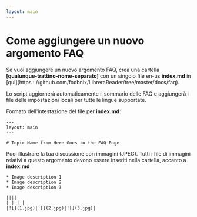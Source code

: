 ```yaml
---
layout: main
---
```


# Come aggiungere un nuovo argomento FAQ

Se vuoi aggiungere un nuovo argomento FAQ, crea una cartella **[qualunque-trattino-nome-separato]** con un singolo file en-us **index.md** in [qui](https : //github.com/foobnix/LibreraReader/tree/master/docs/faq).

Lo script aggiornerà automaticamente il sommario delle FAQ e aggiungerà i file delle impostazioni locali per tutte le lingue supportate.

Formato dell'intestazione del file per **index.md**:

```
---
layout: main
---

# Topic Name from Here Goes to the FAQ Page
```

Puoi illustrare la tua discussione con immagini (JPEG). Tutti i file di immagini relativi a questo argomento devono essere inseriti nella cartella, accanto a **index.md**

```
* Image description 1
* Image description 2
* Image description 3

||||
|-|-|-|
|![](1.jpg)|![](2.jpg)|![](3.jpg)|
```
